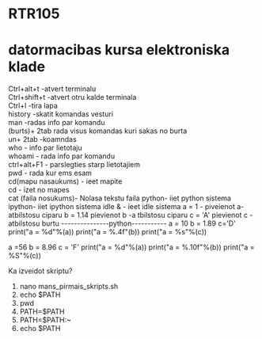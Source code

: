 
# RTR105
# datormacibas kursa elektroniska klade
Ctrl+alt+t -atvert terminalu  
Ctrl+shift+t -atvert otru kalde terminala   
Ctrl+l -tira lapa   
history -skatit komandas vesturi  
man -radas info par komandu  
(burts)+ 2tab rada visus komandas kuri sakas no burta  
un+ 2tab -koamndas  
who - info par lietotaju  
whoami - rada info par komandu   
ctrl+alt+F1 - parslegties starp lietotajiem  
pwd - rada kur ems esam    
cd(mapu nasaukums)  - ieet mapite  
cd - izet no mapes   
cat (faila nosukums)- Nolasa tekstu faila
python- iiet python sistema 
ipython- iiet ipython sistema 
idle & - ieet idle sistema 
a = 1 - piveienot a- atbilstosu ciparu
b = 1.14 pievienot b -a tbilstosu ciparu 
c = 'A' pievienot c - atbilstosu burtu 
---------------python-----------
a = 10 
b = 1.89
c='D'
print("a = %d"%(a))
print("a = %.4f"(b))
print("a = %s"%(c))

a =56
b = 8.96 
c = 'F'
print("a = %d"%(a))
print("a = %.10f"%(b))
print("a = %S"%(c))    


Ka izveidot skriptu?  
1. nano mans_pirmais_skripts.sh  
2. echo $PATH    
3. pwd  
4. PATH=$PATH  
5. PATH=$PATH:~  
6. echo $PATH  

